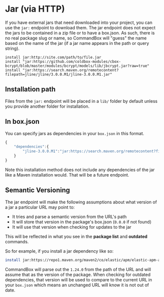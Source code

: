 # Jar \(via HTTP\)

If you have external jars that need downloaded into your project, you can use the `jar:` endpoint to download them. The jar endpoint does not expect the jars to be contained in a zip file or to have a box.json. As such, there is no real package slug or name, so CommandBox will "guess" the name based on the name of the jar \(if a jar name appears in the path or query string\).

```text
install jar:http://site.com/path/to/file.jar
install "jar:https://github.com/coldbox-modules/cbox-bcrypt/blob/master/modules/bcrypt/models/lib/jbcrypt.jar?raw=true"
install "jar:https://search.maven.org/remotecontent?filepath=jline/jline/3.0.0.M1/jline-3.0.0.M1.jar"
```

## Installation path

Files from the `jar:` endpoint will be placed in a `lib/` folder by default unless you provide another folder for installation.

## In box.json

You can specify jars as dependencies in your `box.json` in this format.

```javascript
{
    "dependencies":{
        "jline-3.0.0.M1":"jar:https://search.maven.org/remotecontent?filepath=jline/jline/3.0.0.M1/jline-3.0.0.M1.jar"
    }
}
```

Note this installation method does not include any dependencies of the jar like a Maven installation would. That will be a future endpoint.

## Semantic Versioning

The jar endpoint will make the following assumptions about what version of a jar a particular URL may point to:

* It tries and parse a semantic version from the URL's path
* It will store that version in the package's box.json \(`0.0.0` if not found\)
* It will use that version when checking for updates to the jar

This will be reflected in what you see in the **package list** and **outdated** commands.

So for example, if you install a jar dependency like so:

```bash
install jar:https://repo1.maven.org/maven2/co/elastic/apm/elastic-apm-agent/1.24.0/elastic-apm-agent-1.24.0.jar
```

CommandBox will parse out the `1.24.0` from the path of the URL and will assume that as the version of the package.  When checking for outdated dependencies, that version will be used to compare to the current URL in your `box.json` which means an unchanged URL will know it is not out of date.

